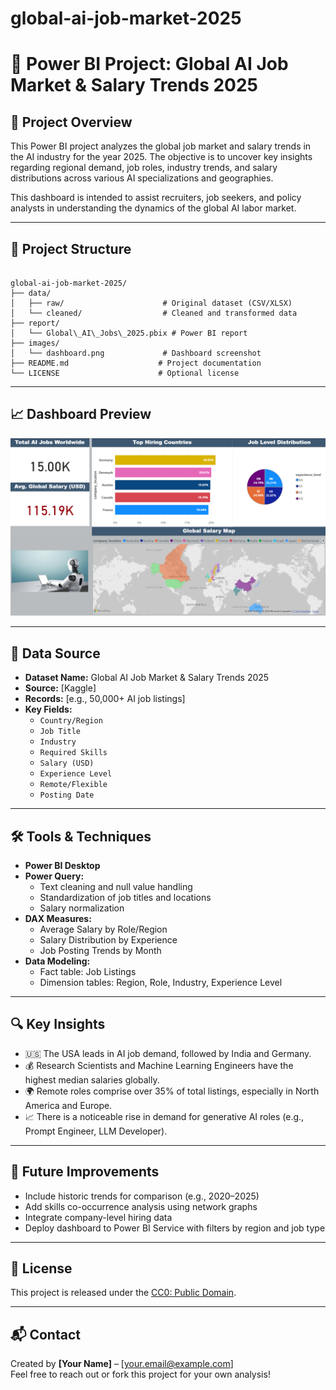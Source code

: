 # global-ai-job-market-2025
# 🤖 Power BI Project: Global AI Job Market & Salary Trends 2025

## 📌 Project Overview

This Power BI project analyzes the global job market and salary trends in the AI industry for the year 2025. The objective is to uncover key insights regarding regional demand, job roles, industry trends, and salary distributions across various AI specializations and geographies.

This dashboard is intended to assist recruiters, job seekers, and policy analysts in understanding the dynamics of the global AI labor market.

---

## 📁 Project Structure

```

global-ai-job-market-2025/
├── data/
│   ├── raw/                      # Original dataset (CSV/XLSX)
│   └── cleaned/                  # Cleaned and transformed data
├── report/
│   └── Global\_AI\_Jobs\_2025.pbix # Power BI report
├── images/
│   └── dashboard.png             # Dashboard screenshot
├── README.md                    # Project documentation
└── LICENSE                      # Optional license

```

---

## 📈 Dashboard Preview

![Dashboard Screenshot](images/dashboard.png)

---

## 🧮 Data Source

- **Dataset Name:** Global AI Job Market & Salary Trends 2025
- **Source:** [Kaggle]
- **Records:** [e.g., 50,000+ AI job listings]
- **Key Fields:**
  - `Country/Region`
  - `Job Title`
  - `Industry`
  - `Required Skills`
  - `Salary (USD)`
  - `Experience Level`
  - `Remote/Flexible`
  - `Posting Date`

---

## 🛠️ Tools & Techniques

- **Power BI Desktop**
- **Power Query:**
  - Text cleaning and null value handling
  - Standardization of job titles and locations
  - Salary normalization
- **DAX Measures:**
  - Average Salary by Role/Region
  - Salary Distribution by Experience
  - Job Posting Trends by Month
- **Data Modeling:**
  - Fact table: Job Listings
  - Dimension tables: Region, Role, Industry, Experience Level

---

## 🔍 Key Insights

- 🇺🇸 The USA leads in AI job demand, followed by India and Germany.
- 💰 Research Scientists and Machine Learning Engineers have the highest median salaries globally.
- 🌍 Remote roles comprise over 35% of total listings, especially in North America and Europe.
- 📈 There is a noticeable rise in demand for generative AI roles (e.g., Prompt Engineer, LLM Developer).

---

## 🧭 Future Improvements

- Include historic trends for comparison (e.g., 2020–2025)
- Add skills co-occurrence analysis using network graphs
- Integrate company-level hiring data
- Deploy dashboard to Power BI Service with filters by region and job type

---

## 📜 License

This project is released under the [CC0: Public Domain](LICENSE).

---

## 📬 Contact

Created by **[Your Name]** – [your.email@example.com]  
Feel free to reach out or fork this project for your own analysis!
```
